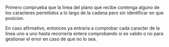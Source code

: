 Primero comprueba que la linea del plano que recibe contenga alguno de los caracteres permitidos a lo largo de la cadena pero sin identificar en que posicion.

En caso afirmativo, entonces ya entraría a comprobar cada caracter de la linea uno a uno hasta recorrerla entera comprobando si es valido o no para gestionar el error en caso de que no lo sea.
